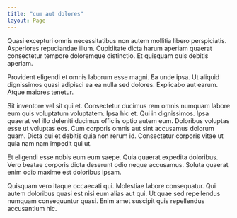 ```yaml
---
title: "cum aut dolores"
layout: Page
---
```

Quasi excepturi omnis necessitatibus non autem mollitia libero perspiciatis. Asperiores repudiandae illum. Cupiditate dicta harum aperiam quaerat consectetur tempore doloremque distinctio. Et quisquam quis debitis aperiam.
 Provident eligendi et omnis laborum esse magni. Ea unde ipsa. Ut aliquid dignissimos quasi adipisci ea ea nulla sed dolores. Explicabo aut earum. Atque maiores tenetur.
 Sit inventore vel sit qui et. Consectetur ducimus rem omnis numquam labore eum quis voluptatum voluptatem. Ipsa hic et. Qui in dignissimos. Ipsa quaerat vel illo deleniti ducimus officiis optio autem eum. Doloribus voluptas esse ut voluptas eos.
Cum corporis omnis aut sint accusamus dolorum quam. Dicta qui et debitis quia non rerum id. Consectetur corporis vitae ut quia nam nam impedit qui ut.
 Et eligendi esse nobis eum eum saepe. Quia quaerat expedita doloribus. Vero beatae corporis dicta deserunt odio neque accusamus. Soluta quaerat enim odio maxime est doloribus ipsam.
 Quisquam vero itaque occaecati qui. Molestiae labore consequatur. Qui autem doloribus quasi est nisi eum alias aut qui. Ut quae sed repellendus numquam consequuntur quasi. Enim amet suscipit quis repellendus accusantium hic.
